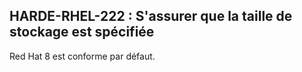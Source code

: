 ## HARDE-RHEL-222 : S'assurer que la taille de stockage est spécifiée

Red Hat 8 est conforme par défaut.

